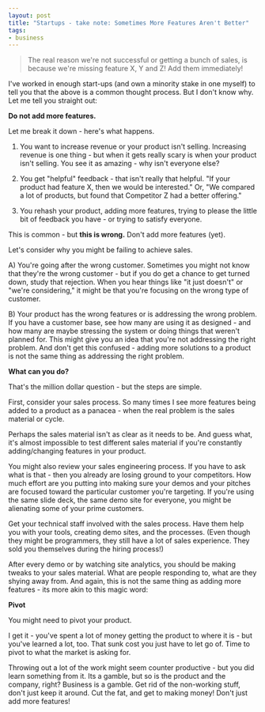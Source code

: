 ```yaml
---
layout: post
title: "Startups - take note: Sometimes More Features Aren't Better"
tags:
- business
---
```

> The real reason we're not successful or getting a bunch of sales, is because we're missing feature X, Y and Z! Add them immediately!

I've worked in enough start-ups (and own a minority stake in one myself) to tell you that the above is a common thought process.  But I don't know why.  Let me tell you straight out:

**Do not add more features.**

Let me break it down - here's what happens.

1) You want to increase revenue or your product isn't selling.  Increasing revenue is one thing - but when it gets really scary is when your product isn't selling. You see it as amazing - why isn't everyone else?

2) You get "helpful" feedback - that isn't really that helpful.  "If your product had feature X, then we would be interested."  Or, "We compared a lot of products, but found that Competitor Z had a better offering."

3) You rehash your product, adding more features, trying to please the little bit of feedback you have - or trying to satisfy everyone.

This is common - but **this is wrong.** Don't add more features (yet).

Let's consider why you might be failing to achieve sales.  

A) You're going after the wrong customer.  Sometimes you might not know that they're the wrong customer - but if you do get a chance to get turned down, study that rejection.  When you hear things like "it just doesn't" or "we're considering," it might be that you're focusing on the wrong type of customer.

B) Your product has the wrong features or is addressing the wrong problem.  If you have a customer base, see how many are using it as designed - and how many are maybe stressing the system or doing things that weren't planned for.  This might give you an idea that you're not addressing the right problem.  And don't get this confused - adding more solutions to a product is not the same thing as addressing the right problem.

**What can you do?** 

That's the million dollar question - but the steps are simple.

First, consider your sales process.  So many times I see more features being added to a product as a panacea - when the real problem is the sales material or cycle.  

Perhaps the sales material isn't as clear as it needs to be.  And guess what, it's almost impossible to test different sales material if you're constantly adding/changing features in your product.

You might also review your sales engineering process.  If you have to ask what is that - then you already are losing ground to your competitors.  How much effort are you putting into making sure your demos  and your pitches are focused toward the particular customer you're targeting. If you're using the same slide deck, the same demo site for everyone, you might be alienating some of your prime customers.  

Get your technical staff involved with the sales process.  Have them help you with your tools, creating demo sites, and the processes.  (Even though they might be programmers, they still have a lot of sales experience.  They sold you themselves during the hiring process!)

After every demo or by watching site analytics, you should be making tweaks to your sales material.  What are people responding to, what are they shying away from.  And again, this is not the same thing as adding more features - its more akin to this magic word:

**Pivot**

You might need to pivot your product.

I get it - you've spent a lot of money getting the product to where it is - but you've learned a lot, too.  That sunk cost you just have to let go of.  Time to pivot to what the market is asking for.

Throwing out a lot of the work might seem counter productive - but you did learn something from it.  Its a gamble, but so is the product and the company, right? Business is a gamble.  Get rid of the non-working stuff, don't just keep it around.  Cut the fat, and get to making money! Don't just add more features!
